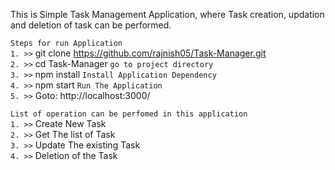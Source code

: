 This is Simple Task Management Application, where Task creation, updation and deletion of task can be performed.

` Steps for run Application ` <br />
 `1. >>` git clone https://github.com/rajnish05/Task-Manager.git <br />
 `2. >>` cd Task-Manager                     `go to project directory` <br />
 `3. >>` npm install                         `Install Application Dependency ` <br />
 `4. >>` npm start                           `Run The Application` <br />
 `5. >>` Goto: http://localhost:3000/

` List of operation can be perfomed in this application ` <br />
`1. >>` Create New Task <br />
`2. >>` Get The list of Task <br />
`3. >>` Update The existing Task <br />
`4. >>` Deletion of the Task
